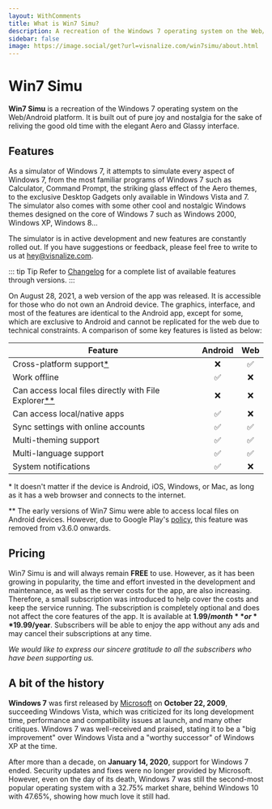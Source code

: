 ```yaml
---
layout: WithComments
title: What is Win7 Simu?
description: A recreation of the Windows 7 operating system on the Web/Android platform, brings back the nostalgia with the elegant Aero interface
sidebar: false
image: https://image.social/get?url=visnalize.com/win7simu/about.html
---
```


# Win7 Simu

<m-social-links />

**Win7 Simu** is a recreation of the Windows 7 operating system on the Web/Android platform. It is built out of pure joy and nostalgia for the sake of reliving the good old time with the elegant Aero and Glassy interface.

<m-access-links app="win7simu" />

## Features

As a simulator of Windows 7, it attempts to simulate every aspect of Windows 7, from the most familiar programs of Windows 7 such as Calculator, Command Prompt, the striking glass effect of the Aero themes, to the exclusive Desktop Gadgets only available in Windows Vista and 7. The simulator also comes with some other cool and nostalgic Windows themes designed on the core of Windows 7 such as Windows 2000, Windows XP, Windows 8...

The simulator is in active development and new features are constantly rolled out. If you have suggestions or feedback, please feel free to write to us at [hey@visnalize.com](mailto:hey@visnalize.com).

::: tip Tip
Refer to [Changelog](./changelog.md) for a complete list of available features through versions.
:::

On August 28, 2021, a web version of the app was released. It is accessible for those who do not own an Android device. The graphics, interface, and most of the features are identical to the Android app, except for some, which are exclusive to Android and cannot be replicated for the web due to technical constraints. A comparison of some key features is listed as below:

Feature | Android | Web
--------|:-------:|:---:
Cross-platform support[*](#cross-platform) | ❌ | ✅
Work offline | ✅ | ❌
Can access local files directly with File Explorer[**](#local-files) | ❌ | ❌
Can access local/native apps | ✅ | ❌
Sync settings with online accounts | ✅ | ✅
Multi-theming support | ✅ | ✅
Multi-language support | ✅ | ✅
System notifications | ✅ | ❌

<a name="cross-platform">*</a> It doesn't matter if the device is Android, iOS, Windows, or Mac, as long as it has a web browser and connects to the internet.

<a name="local-files">**</a> The early versions of Win7 Simu were able to access local files on Android devices. However, due to Google Play's [policy](./faq.md#file-explorer-does-not-show-files-on-my-device-what-s-the-problem), this feature was removed from v3.6.0 onwards.

## Pricing

Win7 Simu is and will always remain **FREE** to use. However, as it has been growing in popularity, the time and effort invested in the development and maintenance, as well as the server costs for the app, are also increasing. Therefore, a small subscription was introduced to help cover the costs and keep the service running. The subscription is completely optional and does not affect the core features of the app. It is available at **$1.99/month** or **$19.99/year**. Subscribers will be able to enjoy the app without any ads and may cancel their subscriptions at any time.

*We would like to express our sincere gratitude to all the subscribers who have been supporting us.*

## A bit of the history

**Windows 7** was first released by [Microsoft](https://en.wikipedia.org/wiki/Microsoft) on **October 22, 2009**, succeeding Windows Vista, which was criticized for its long development time, performance and compatibility issues at launch, and many other critiques. Windows 7 was well-received and praised, stating it to be a "big improvement" over Windows Vista and a "worthy successor" of Windows XP at the time.

After more than a decade, on **January 14, 2020**, support for Windows 7 ended. Security updates and fixes were no longer provided by Microsoft. However, even on the day of its death, Windows 7 was still the second-most popular operating system with a 32.75% market share, behind Windows 10 with 47.65%, showing how much love it still had.
